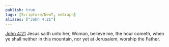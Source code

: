 ```yaml
---
publish: true
tags: [Scripture/NewT, noGraph]
aliases: ["John 4:21"]
---
```

[John 4:21](https://churchofjesuschrist.org/study/scriptures/nt/john/4?lang=eng&id=p21#p21) Jesus saith unto her, Woman, believe me, the hour cometh, when ye shall neither in this mountain, nor yet at Jerusalem, worship the Father.
